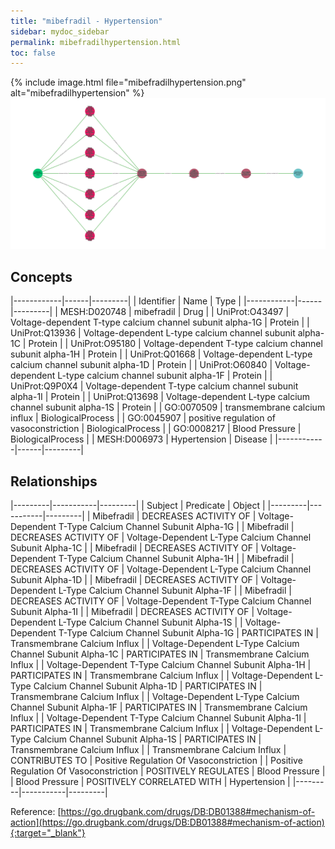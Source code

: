 ```yaml
---
title: "mibefradil - Hypertension"
sidebar: mydoc_sidebar
permalink: mibefradilhypertension.html
toc: false 
---
```


{% include image.html file="mibefradilhypertension.png" alt="mibefradilhypertension" %}![Path Visualization](/images/mibefradilhypertension.png)

## Concepts

|------------|------|---------|
| Identifier | Name | Type    |
|------------|------|---------|
| MESH:D020748 | mibefradil | Drug |
| UniProt:O43497 | Voltage-dependent T-type calcium channel subunit alpha-1G | Protein |
| UniProt:Q13936 | Voltage-dependent L-type calcium channel subunit alpha-1C | Protein |
| UniProt:O95180 | Voltage-dependent T-type calcium channel subunit alpha-1H | Protein |
| UniProt:Q01668 | Voltage-dependent L-type calcium channel subunit alpha-1D | Protein |
| UniProt:O60840 | Voltage-dependent L-type calcium channel subunit alpha-1F | Protein |
| UniProt:Q9P0X4 | Voltage-dependent T-type calcium channel subunit alpha-1I | Protein |
| UniProt:Q13698 | Voltage-dependent L-type calcium channel subunit alpha-1S | Protein |
| GO:0070509 | transmembrane calcium influx | BiologicalProcess |
| GO:0045907 | positive regulation of vasoconstriction | BiologicalProcess |
| GO:0008217 | Blood Pressure | BiologicalProcess |
| MESH:D006973 | Hypertension | Disease |
|------------|------|---------|

## Relationships

|---------|-----------|---------|
| Subject | Predicate | Object  |
|---------|-----------|---------|
| Mibefradil | DECREASES ACTIVITY OF | Voltage-Dependent T-Type Calcium Channel Subunit Alpha-1G |
| Mibefradil | DECREASES ACTIVITY OF | Voltage-Dependent L-Type Calcium Channel Subunit Alpha-1C |
| Mibefradil | DECREASES ACTIVITY OF | Voltage-Dependent T-Type Calcium Channel Subunit Alpha-1H |
| Mibefradil | DECREASES ACTIVITY OF | Voltage-Dependent L-Type Calcium Channel Subunit Alpha-1D |
| Mibefradil | DECREASES ACTIVITY OF | Voltage-Dependent L-Type Calcium Channel Subunit Alpha-1F |
| Mibefradil | DECREASES ACTIVITY OF | Voltage-Dependent T-Type Calcium Channel Subunit Alpha-1I |
| Mibefradil | DECREASES ACTIVITY OF | Voltage-Dependent L-Type Calcium Channel Subunit Alpha-1S |
| Voltage-Dependent T-Type Calcium Channel Subunit Alpha-1G | PARTICIPATES IN | Transmembrane Calcium Influx |
| Voltage-Dependent L-Type Calcium Channel Subunit Alpha-1C | PARTICIPATES IN | Transmembrane Calcium Influx |
| Voltage-Dependent T-Type Calcium Channel Subunit Alpha-1H | PARTICIPATES IN | Transmembrane Calcium Influx |
| Voltage-Dependent L-Type Calcium Channel Subunit Alpha-1D | PARTICIPATES IN | Transmembrane Calcium Influx |
| Voltage-Dependent L-Type Calcium Channel Subunit Alpha-1F | PARTICIPATES IN | Transmembrane Calcium Influx |
| Voltage-Dependent T-Type Calcium Channel Subunit Alpha-1I | PARTICIPATES IN | Transmembrane Calcium Influx |
| Voltage-Dependent L-Type Calcium Channel Subunit Alpha-1S | PARTICIPATES IN | Transmembrane Calcium Influx |
| Transmembrane Calcium Influx | CONTRIBUTES TO | Positive Regulation Of Vasoconstriction |
| Positive Regulation Of Vasoconstriction | POSITIVELY REGULATES | Blood Pressure |
| Blood Pressure | POSITIVELY CORRELATED WITH | Hypertension |
|---------|-----------|---------|

Reference: [https://go.drugbank.com/drugs/DB:DB01388#mechanism-of-action](https://go.drugbank.com/drugs/DB:DB01388#mechanism-of-action){:target="_blank"}